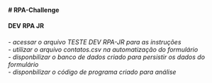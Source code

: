 <h4># RPA-Challenge</h4>

<h4>DEV RPA JR</h4>
<h6>
- acessar o arquivo TESTE DEV RPA-JR para as instruções</br>
- utilizar o arquivo contatos.csv na automatização do formulário</br>
- disponbilizar o banco de dados criado para persistir os dados do formulário</br>
- disponbilizar o código de programa criado para análise</br>
</h6>
